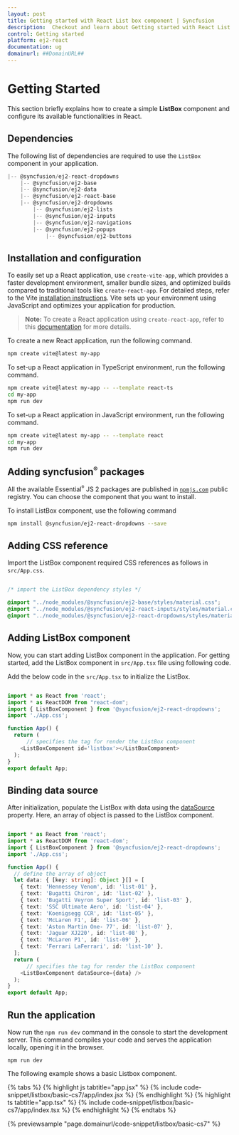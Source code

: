 ```yaml
---
layout: post
title: Getting started with React List box component | Syncfusion
description:  Checkout and learn about Getting started with React List box component of Syncfusion Essential JS 2 and more details.
control: Getting started 
platform: ej2-react
documentation: ug
domainurl: ##DomainURL##
---
```


# Getting Started

This section briefly explains how to create a simple **ListBox** component and configure its available functionalities in React.

## Dependencies

The following list of dependencies are required to use the `ListBox` component in your application.

```javascript
|-- @syncfusion/ej2-react-dropdowns
    |-- @syncfusion/ej2-base
    |-- @syncfusion/ej2-data
    |-- @syncfusion/ej2-react-base
    |-- @syncfusion/ej2-dropdowns
        |-- @syncfusion/ej2-lists
        |-- @syncfusion/ej2-inputs
        |-- @syncfusion/ej2-navigations
        |-- @syncfusion/ej2-popups
            |-- @syncfusion/ej2-buttons
```

## Installation and configuration

To easily set up a React application, use `create-vite-app`, which provides a faster development environment, smaller bundle sizes, and optimized builds compared to traditional tools like `create-react-app`. For detailed steps, refer to the Vite [installation instructions](https://vitejs.dev/guide/). Vite sets up your environment using JavaScript and optimizes your application for production.

> **Note:**  To create a React application using `create-react-app`, refer to this [documentation](https://ej2.syncfusion.com/react/documentation/getting-started/create-app) for more details.

To create a new React application, run the following command.

```bash
npm create vite@latest my-app
```
To set-up a React application in TypeScript environment, run the following command.

```bash
npm create vite@latest my-app -- --template react-ts
cd my-app
npm run dev
```
To set-up a React application in JavaScript environment, run the following command.

```bash
npm create vite@latest my-app -- --template react
cd my-app
npm run dev
```

## Adding syncfusion<sup style="font-size:70%">&reg;</sup> packages

All the available Essential<sup style="font-size:70%">&reg;</sup> JS 2 packages are published in [`npmjs.com`](https://www.npmjs.com/~syncfusionorg) public registry. You can choose the component that you want to install.

To install ListBox component, use the following command

```bash
npm install @syncfusion/ej2-react-dropdowns --save
```

## Adding CSS reference

Import the ListBox component required CSS references as follows in `src/App.css`.

```css

/* import the ListBox dependency styles */

@import "../node_modules/@syncfusion/ej2-base/styles/material.css";
@import "../node_modules/@syncfusion/ej2-react-inputs/styles/material.css";
@import "../node_modules/@syncfusion/ej2-react-dropdowns/styles/material.css";

```

## Adding ListBox component

Now, you can start adding ListBox component in the application. For getting started, add the ListBox component in `src/App.tsx` file using following code.

Add the below code in the `src/App.tsx` to initialize the ListBox.

```ts

import * as React from 'react';
import * as ReactDOM from "react-dom";
import { ListBoxComponent } from '@syncfusion/ej2-react-dropdowns';
import './App.css';

function App() {
  return (
      // specifies the tag for render the ListBox component
    <ListBoxComponent id='listbox'></ListBoxComponent>
  );
}
export default App;

```

## Binding data source

After initialization, populate the ListBox with data using the [dataSource](https://ej2.syncfusion.com/react/documentation/api/list-box/#datasource) property. Here, an array of object is passed to the ListBox component.

```ts

import * as React from 'react';
import * as ReactDOM from 'react-dom';
import { ListBoxComponent } from '@syncfusion/ej2-react-dropdowns';
import './App.css';

function App() {
  // define the array of object
  let data: { [key: string]: Object }[] = [
    { text: 'Hennessey Venom', id: 'list-01' },
    { text: 'Bugatti Chiron', id: 'list-02' },
    { text: 'Bugatti Veyron Super Sport', id: 'list-03' },
    { text: 'SSC Ultimate Aero', id: 'list-04' },
    { text: 'Koenigsegg CCR', id: 'list-05' },
    { text: 'McLaren F1', id: 'list-06' },
    { text: 'Aston Martin One- 77', id: 'list-07' },
    { text: 'Jaguar XJ220', id: 'list-08' },
    { text: 'McLaren P1', id: 'list-09' },
    { text: 'Ferrari LaFerrari', id: 'list-10' },
  ];
  return (
      // specifies the tag for render the ListBox component
    <ListBoxComponent dataSource={data} />
  );
}
export default App;

```

## Run the application

Now run the `npm run dev` command in the console to start the development server. This command compiles your code and serves the application locally, opening it in the browser.

```
npm run dev
```

The following example shows a basic Listbox component.

{% tabs %}
{% highlight js tabtitle="app.jsx" %}
{% include code-snippet/listbox/basic-cs7/app/index.jsx %}
{% endhighlight %}
{% highlight ts tabtitle="app.tsx" %}
{% include code-snippet/listbox/basic-cs7/app/index.tsx %}
{% endhighlight %}
{% endtabs %}

 {% previewsample "page.domainurl/code-snippet/listbox/basic-cs7" %}
